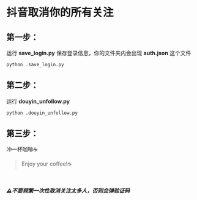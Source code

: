 # 抖音取消你的所有关注

## 第一步：

运行 **save_login.py** 保存登录信息，你的文件夹内会出现 **auth.json** 这个文件

```bash
python .save_login.py
```

## 第二步：

运行 **douyin_unfollow.py**

```bash
python .douyin_unfollow.py
```

## 第三步：

冲一杯咖啡☕️

> Enjoy your coffee!☕️

<br>

***⚠️不要频繁一次性取消关注太多人，否则会弹验证码***
